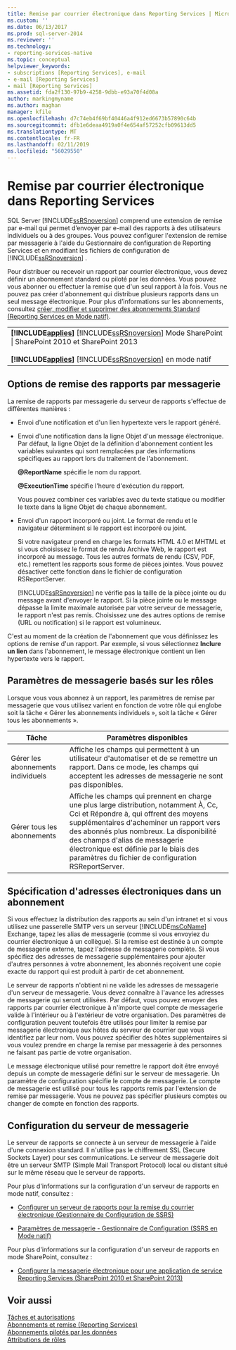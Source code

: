 ```yaml
---
title: Remise par courrier électronique dans Reporting Services | Microsoft Docs
ms.custom: ''
ms.date: 06/13/2017
ms.prod: sql-server-2014
ms.reviewer: ''
ms.technology:
- reporting-services-native
ms.topic: conceptual
helpviewer_keywords:
- subscriptions [Reporting Services], e-mail
- e-mail [Reporting Services]
- mail [Reporting Services]
ms.assetid: fda2f130-97b9-4258-9dbb-e93a70f4d08a
author: markingmyname
ms.author: maghan
manager: kfile
ms.openlocfilehash: d7c74eb4f69bf40446a4f912ed6673b57890c64b
ms.sourcegitcommit: dfb1e6deaa4919a0f4e654af57252cfb09613dd5
ms.translationtype: MT
ms.contentlocale: fr-FR
ms.lasthandoff: 02/11/2019
ms.locfileid: "56029550"
---
```

# <a name="e-mail-delivery-in-reporting-services"></a>Remise par courrier électronique dans Reporting Services
  SQL Server [!INCLUDE[ssRSnoversion](../../includes/ssrsnoversion-md.md)] comprend une extension de remise par e-mail qui permet d’envoyer par e-mail des rapports à des utilisateurs individuels ou à des groupes. Vous pouvez configurer l'extension de remise par messagerie à l'aide du Gestionnaire de configuration de Reporting Services et en modifiant les fichiers de configuration de [!INCLUDE[ssRSnoversion](../../includes/ssrsnoversion-md.md)] .  
  
 Pour distribuer ou recevoir un rapport par courrier électronique, vous devez définir un abonnement standard ou piloté par les données. Vous pouvez vous abonner ou effectuer la remise que d'un seul rapport à la fois. Vous ne pouvez pas créer d'abonnement qui distribue plusieurs rapports dans un seul message électronique. Pour plus d’informations sur les abonnements, consultez [créer, modifier et supprimer des abonnements Standard &#40;Reporting Services en Mode natif&#41;](create-and-manage-subscriptions-for-native-mode-report-servers.md).  
  
||  
|-|  
|**[!INCLUDE[applies](../../includes/applies-md.md)]**  [!INCLUDE[ssRSnoversion](../../includes/ssrsnoversion-md.md)] Mode SharePoint &#124; SharePoint 2010 et SharePoint 2013<br /><br /> **[!INCLUDE[applies](../../includes/applies-md.md)]**  [!INCLUDE[ssRSnoversion](../../includes/ssrsnoversion-md.md)] en mode natif|  
  
## <a name="e-mail-delivery-options"></a>Options de remise des rapports par messagerie  
 La remise de rapports par messagerie du serveur de rapports s'effectue de différentes manières :  
  
-   Envoi d'une notification et d'un lien hypertexte vers le rapport généré.  
  
-   Envoi d'une notification dans la ligne Objet d'un message électronique. Par défaut, la ligne Objet de la définition d'abonnement contient les variables suivantes qui sont remplacées par des informations spécifiques au rapport lors du traitement de l'abonnement.  
  
     **@ReportName** spécifie le nom du rapport.  
  
     **@ExecutionTime** spécifie l'heure d'exécution du rapport.  
  
     Vous pouvez combiner ces variables avec du texte statique ou modifier le texte dans la ligne Objet de chaque abonnement.  
  
-   Envoi d'un rapport incorporé ou joint. Le format de rendu et le navigateur déterminent si le rapport est incorporé ou joint.  
  
     Si votre navigateur prend en charge les formats HTML 4.0 et MHTML et si vous choisissez le format de rendu Archive Web, le rapport est incorporé au message. Tous les autres formats de rendu (CSV, PDF, etc.) remettent les rapports sous forme de pièces jointes. Vous pouvez désactiver cette fonction dans le fichier de configuration RSReportServer.  
  
     [!INCLUDE[ssRSnoversion](../../includes/ssrsnoversion-md.md)] ne vérifie pas la taille de la pièce jointe ou du message avant d'envoyer le rapport. Si la pièce jointe ou le message dépasse la limite maximale autorisée par votre serveur de messagerie, le rapport n'est pas remis. Choisissez une des autres options de remise (URL ou notification) si le rapport est volumineux.  
  
 C'est au moment de la création de l'abonnement que vous définissez les options de remise d'un rapport. Par exemple, si vous sélectionnez **Inclure un lien** dans l'abonnement, le message électronique contient un lien hypertexte vers le rapport.  
  
## <a name="role-based-e-mail-settings"></a>Paramètres de messagerie basés sur les rôles  
 Lorsque vous vous abonnez à un rapport, les paramètres de remise par messagerie que vous utilisez varient en fonction de votre rôle qui englobe soit la tâche « Gérer les abonnements individuels », soit la tâche « Gérer tous les abonnements ».  
  
|Tâche|Paramètres disponibles|  
|----------|------------------------|  
|Gérer les abonnements individuels|Affiche les champs qui permettent à un utilisateur d'automatiser et de se remettre un rapport. Dans ce mode, les champs qui acceptent les adresses de messagerie ne sont pas disponibles.|  
|Gérer tous les abonnements|Affiche les champs qui prennent en charge une plus large distribution, notamment À, Cc, Cci et Répondre à, qui offrent des moyens supplémentaires d'acheminer un rapport vers des abonnés plus nombreux. La disponibilité des champs d'alias de messagerie électronique est définie par le biais des paramètres du fichier de configuration RSReportServer.|  
  
## <a name="specifying-e-mail-addresses-in-a-subscription"></a>Spécification d'adresses électroniques dans un abonnement  
 Si vous effectuez la distribution des rapports au sein d'un intranet et si vous utilisez une passerelle SMTP vers un serveur [!INCLUDE[msCoName](../../includes/msconame-md.md)] Exchange, tapez les alias de messagerie (comme si vous envoyiez du courrier électronique à un collègue). Si la remise est destinée à un compte de messagerie externe, tapez l'adresse de messagerie complète. Si vous spécifiez des adresses de messagerie supplémentaires pour ajouter d'autres personnes à votre abonnement, les abonnés reçoivent une copie exacte du rapport qui est produit à partir de cet abonnement.  
  
 Le serveur de rapports n'obtient ni ne valide les adresses de messagerie d'un serveur de messagerie. Vous devez connaître à l'avance les adresses de messagerie qui seront utilisées. Par défaut, vous pouvez envoyer des rapports par courrier électronique à n'importe quel compte de messagerie valide à l'intérieur ou à l'extérieur de votre organisation. Des paramètres de configuration peuvent toutefois être utilisés pour limiter la remise par messagerie électronique aux hôtes du serveur de courrier que vous identifiez par leur nom. Vous pouvez spécifier des hôtes supplémentaires si vous voulez prendre en charge la remise par messagerie à des personnes ne faisant pas partie de votre organisation.  
  
 Le message électronique utilisé pour remettre le rapport doit être envoyé depuis un compte de messagerie défini sur le serveur de messagerie. Un paramètre de configuration spécifie le compte de messagerie. Le compte de messagerie est utilisé pour tous les rapports remis par l'extension de remise par messagerie. Vous ne pouvez pas spécifier plusieurs comptes ou changer de compte en fonction des rapports.  
  
## <a name="e-mail-server-configuration"></a>Configuration du serveur de messagerie  
 Le serveur de rapports se connecte à un serveur de messagerie à l'aide d'une connexion standard. Il n'utilise pas le chiffrement SSL (Secure Sockets Layer) pour ses communications. Le serveur de messagerie doit être un serveur SMTP (Simple Mail Transport Protocol) local ou distant situé sur le même réseau que le serveur de rapports.  
  
 Pour plus d'informations sur la configuration d'un serveur de rapports en mode natif, consultez :  
  
-   [Configurer un serveur de rapports pour la remise du courrier électronique &#40;Gestionnaire de Configuration de SSRS&#41;](../../sql-server/install/configure-a-report-server-for-e-mail-delivery-ssrs-configuration-manager.md)  
  
-   [Paramètres de messagerie - Gestionnaire de Configuration &#40;SSRS en Mode natif&#41;](../install-windows/e-mail-settings-reporting-services-native-mode-configuration-manager.md)  
  
 Pour plus d'informations sur la configuration d'un serveur de rapports en mode SharePoint, consultez :  
  
-   [Configurer la messagerie électronique pour une application de service Reporting Services &#40;SharePoint 2010 et SharePoint 2013&#41;](../install-windows/configure-e-mail-for-a-reporting-services-service-application.md)  
  
## <a name="see-also"></a>Voir aussi  
 [Tâches et autorisations](../security/tasks-and-permissions.md)   
 [Abonnements et remise &#40;Reporting Services&#41;](subscriptions-and-delivery-reporting-services.md)   
 [Abonnements pilotés par les données](data-driven-subscriptions.md)   
 [Attributions de rôles](../security/role-assignments.md)  
  
  
